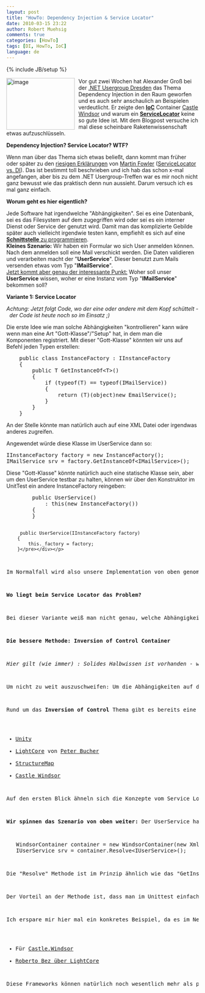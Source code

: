 ```yaml
---
layout: post
title: "HowTo: Dependency Injection & Service Locator"
date: 2010-03-15 23:22
author: Robert Muehsig
comments: true
categories: [HowTo]
tags: [DI, HowTo, IoC]
language: de
---
```

{% include JB/setup %}
<p><a href="{{BASE_PATH}}/assets/wp-images-de/image935.png"><img style="border-right: 0px; border-top: 0px; margin: 0px 10px 0px 0px; border-left: 0px; border-bottom: 0px" height="135" alt="image" src="{{BASE_PATH}}/assets/wp-images-de/image_thumb120.png" width="179" align="left" border="0"></a> Vor gut zwei Wochen hat Alexander Groß bei der <a href="http://dd-dotnet.de/?p=77">.NET Usergroup Dresden</a> das Thema Dependency Injection in den Raum geworfen und es auch sehr anschaulich an Beispielen verdeutlicht. Er zeigte den <a href="http://de.wikipedia.org/wiki/Inversion_of_Control"><strong>IoC</strong></a> Container <a href="http://www.castleproject.org/container/index.html">Castle Windsor</a> und warum ein <a href="http://martinfowler.com/articles/injection.html#ServiceLocatorVsDependencyInjection"><strong>ServiceLocator</strong></a> keine so gute Idee ist. Mit dem Blogpost versuche ich mal diese scheinbare Raketenwissenschaft etwas aufzuschlüsseln.</p><p><strong>Dependency Injection? Service Locator? WTF?</strong></p> <p>Wenn man über das Thema sich etwas beließt, dann kommt man früher oder später zu den <a href="http://www.objectmentor.com/resources/articles/dip.pdf">riesigen Erklärungen</a> von <a href="http://martinfowler.com/articles/injection.html#FormsOfDependencyInjection">Martin Fowler</a> (<a href="http://martinfowler.com/articles/injection.html#ServiceLocatorVsDependencyInjection">ServiceLocator vs. DI</a>). Das ist bestimmt toll beschrieben und ich hab das schon x-mal angefangen, aber bis zu dem .NET Usergroup-Treffen war es mir noch nicht ganz bewusst wie das praktisch denn nun aussieht. Darum versuch ich es mal ganz einfach.</p> <p><strong>Worum geht es hier eigentlich?</strong></p> <p>Jede Software hat irgendwelche "Abhängigkeiten". Sei es eine Datenbank, sei es das Filesystem auf dem zugegriffen wird oder sei es ein interner Dienst oder Service der genutzt wird. Damit man das komplizierte Gebilde später auch vielleicht irgendwie testen kann, empfiehlt es sich auf eine <a href="{{BASE_PATH}}/2008/08/12/howto-interfacesschnittstellen-einsetzen-gute-grnde-fr-den-einsatz-von-schnittstellen/"><strong>Schnittstelle</strong> zu programmieren</a>. <br><strong>Kleines Szenario:</strong> Wir haben ein Formular wo sich User anmelden können. Nach dem anmelden soll eine Mail verschickt werden. Die Daten validieren und verarbeiten macht der "<strong>UserService</strong>". Dieser benutzt zum Mails versenden etwas vom Typ "<strong>IMailService</strong>".<br><u>Jetzt kommt aber genau der interessante Punkt:</u> Woher soll unser <strong>UserService</strong> wissen, woher er eine Instanz vom Typ "<strong>IMailService</strong>" bekommen soll?</p> <p><strong>Variante 1: Service Locator</strong></p> <p><em>Achtung: Jetzt folgt Code, wo der eine oder andere mit dem Kopf schüttelt -&nbsp; der Code ist heute noch so im Einsatz ;)</em></p> <p>Die erste Idee wie man solche Abhängigkeiten "kontrollieren" kann wäre wenn man eine Art "Gott-Klasse"/"Setup" hat, in dem man die Komponenten registriert. Mit dieser "Gott-Klasse" könnten wir uns auf Befehl jeden Typen erstellen:</p> <div class="wlWriterSmartContent" id="scid:812469c5-0cb0-4c63-8c15-c81123a09de7:ebc4849a-587f-4057-a150-d292542e28c0" style="padding-right: 0px; display: inline; padding-left: 0px; float: none; padding-bottom: 0px; margin: 0px; padding-top: 0px"><pre name="code" class="c#">    public class InstanceFactory : IInstanceFactory
    {
        public T GetInstanceOf&lt;T&gt;()
        {
            if (typeof(T) == typeof(IMailService))
            {
                return (T)(object)new EmailService();
            }
        }
    }</pre></div>
<p>An der Stelle könnte man natürlich auch auf eine XML Datei oder irgendwas anderes zugreifen.</p>
<p>Angewendet würde diese Klasse im UserService dann so:</p>
<div class="wlWriterSmartContent" id="scid:812469c5-0cb0-4c63-8c15-c81123a09de7:3dace5a2-7cb2-41dc-a93b-01138f69fccb" style="padding-right: 0px; display: inline; padding-left: 0px; float: none; padding-bottom: 0px; margin: 0px; padding-top: 0px"><pre name="code" class="c#">IInstanceFactory factory = new InstanceFactory();
IMailService srv = factory.GetInstanceOf&lt;IMailService&gt;();</pre></div>
<p>Diese "Gott-Klasse" könnte natürlich auch eine statische Klasse sein, aber um den UserService testbar zu halten, können wir über den Konstruktor im UnitTest ein andere InstanceFactory reingeben:</p>
<p>
<div class="wlWriterSmartContent" id="scid:812469c5-0cb0-4c63-8c15-c81123a09de7:5bb4aed8-fe60-4202-b5f8-31cd17c72a71" style="padding-right: 0px; display: inline; padding-left: 0px; float: none; padding-bottom: 0px; margin: 0px; padding-top: 0px"><pre name="code" class="c">        public UserService()
            : this(new InstanceFactory())
        {
        }

         public UserService(IInstanceFactory factory)
        {
            this._factory = factory;
        }</pre></div></p>
<p>Im Normalfall wird also unsere Implementation von oben genommen und ansonsten könnten wir auch eine TestInstanceFactory reingeben. Geht soweit auch, ist aber eigentlich nicht so gut wie ich feststellen musste.</p>
<p><strong>Wo liegt beim Service Locator das Problem?</strong></p>
<p>Bei dieser Variante weiß man nicht genau, welche Abhängigkeiten eine Klasse hat. Wenn man die Abhängigkeiten im Konstruktor sieht, dann weiß man, dass z.B. der UserService eine Instanz vom Typ IMailService benötigt. Durch diese "Gott-Klasse" kann man plötzlich kreuz und quer irgendwelche Services aufrufen. Das macht das debugging und testen schwieriger.</p>
<p><strong>Die bessere Methode: Inversion of Control Container</strong></p>
<p><em>Hier gilt (wie immer) : Solides Halbwissen ist vorhanden - wenn ich hier Quatsch erzähle, dann berichtigt mich ruhig.</em></p>
<p>Um nicht zu weit auszuschweifen: Um die Abhängigkeiten auf den ersten Blick zu erkennen, ist es meiner Meinung nach gut, wenn diese über den Konstruktor definiert werden. Eine andere Art wäre dies über Properties zu machen. Das ist aber IMHO nicht so einleuchtend wie im Konstruktor.</p>
<p>Rund um das <strong>Inversion of Control</strong> Thema gibt es bereits eine Vielzahl von Frameworks, die einem dabei helfen:</p>
<ul>
<li><a href="http://msdn.microsoft.com/en-us/library/cc468366.aspx">Unity</a></li>
<li><a href="http://lightcore.peterbucher.ch/">LightCore</a> von <a href="http://lightcore.peterbucher.ch/autor.aspx">Peter Bucher</a></li>
<li><a href="http://structuremap.github.com/structuremap/index.html">StructureMap</a></li>
<li><a href="http://www.castleproject.org/container/index.html">Castle Windsor</a></li></ul>
<p>Auf den ersten Blick ähneln sich die Konzepte vom Service Locator und diesen Frameworks. Bei Den IoC Container legt man immer eine Art "Konfiguration" nach dem Schema: "Wenn du nach Instanz von Typ X gefragt wirst, dann gibt ihm eine Instanz vom Typ X." an. Allerdings sind die benannten Frameworks hier weitaus cleverer als mein Code von oben. </p>
<p><strong>Wir spinnen das Szenario von oben weiter:</strong> Der UserService hat auch ein Interface IUserService und wird im UserController verwendet. Hier mal ein Beispiel mit Castle.Windsor:</p>
<div class="wlWriterSmartContent" id="scid:812469c5-0cb0-4c63-8c15-c81123a09de7:640550dc-f527-4829-9a24-669d6f976716" style="padding-right: 0px; display: inline; padding-left: 0px; float: none; padding-bottom: 0px; margin: 0px; padding-top: 0px"><pre name="code" class="c#">   WindsorContainer container = new WindsorContainer(new XmlInterpreter());
   IUserService srv = container.Resolve&lt;IUserService&gt;();</pre></div>
<p>Die "Resolve" Methode ist im Prinzip ähnlich wie das "GetInstanceOf" Methode. Allerdings hat unser UserService wiederrum eine Abhängigkeit auf den EmailService. Das wird allerdings alles vom Framework geregelt und alle Abhängigkeiten werden sauber aufgelöst.</p>
<p>Der Vorteil an der Methode ist, dass man im Unittest einfach so die Klassen benutzen kann und sofort die Abhängigkeiten durch den Konstruktor sieht. Das macht die Sache wesentlich durchschaubarer.</p>
<p>Ich erspare mir hier mal ein konkretes Beispiel, da es im Netz sehr viele gute HowTos zu den einzelnen Frameworks gibt.</p>
<ul>
<li>Für <a href="http://wiki.bittercoder.com/Default.aspx?Page=ContainerTutorials&amp;AspxAutoDetectCookieSupport=1">Castle.Windsor</a></li>
<li><a href="http://www.aspnetzone.de/blogs/robertobez/archive/2010/01/16/inversion-of-control-di-ioc-container-lightcore.aspx">Roberto Bez über LightCore</a></li></ul>
<p>Diese Frameworks können natürlich noch wesentlich mehr als pure Instanzen zurückgegeben, aber das würde jetzt zu weit führen. Ich hoffe ich konnte erstmal ein wenig Licht ins Dunkel bringen. Falls ich in diesem Post irgendwelche Sachen aber komplett falsch verstanden habe oder einfach Begrifflichkeiten verwechselt habe, dann korrigiert mich bitte :)</p>
